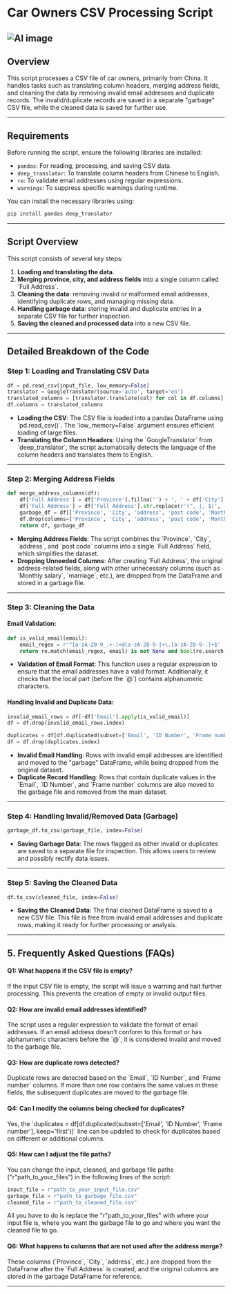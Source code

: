 # Car Owners CSV Processing Script

![AI image](scrapescrape.jpeg)
---

## Overview

This script processes a CSV file of car owners, primarily from China. It handles tasks such as translating column headers, merging address fields, and cleaning the data by removing invalid email addresses and duplicate records. The invalid/duplicate records are saved in a separate "garbage" CSV file, while the cleaned data is saved for further use.

---

## Requirements

Before running the script, ensure the following libraries are installed:

- `pandas`: For reading, processing, and saving CSV data.
- `deep_translator`: To translate column headers from Chinese to English.
- `re`: To validate email addresses using regular expressions.
- `warnings`: To suppress specific warnings during runtime.

You can install the necessary libraries using:

<!-- python code block -->
```python
pip install pandas deep_translator
```

---

## Script Overview

This script consists of several key steps:
1. **Loading and translating the data**.
2. **Merging province, city, and address fields** into a single column called \`Full Address\`.
3. **Cleaning the data**: removing invalid or malformed email addresses, identifying duplicate rows, and managing missing data.
4. **Handling garbage data**: storing invalid and duplicate entries in a separate CSV file for further inspection.
5. **Saving the cleaned and processed data** into a new CSV file.

---

## Detailed Breakdown of the Code

### Step 1: Loading and Translating CSV Data

<!-- python code block -->
```python
df = pd.read_csv(input_file, low_memory=False)
translator = GoogleTranslator(source='auto', target='en')
translated_columns = [translator.translate(col) for col in df.columns]
df.columns = translated_columns
```

- **Loading the CSV**: The CSV file is loaded into a pandas DataFrame using \`pd.read_csv()\`. The \`low_memory=False\` argument ensures efficient loading of large files.
- **Translating the Column Headers**: Using the \`GoogleTranslator\` from \`deep_translator\`, the script automatically detects the language of the column headers and translates them to English.

---

### Step 2: Merging Address Fields

<!-- python code block -->
```python
def merge_address_columns(df):
    df['Full Address'] = df['Province'].fillna('') + ', ' + df['City'].fillna('') + ', ' + df['address'].fillna('') + ', ' + df['post code'].fillna('')
    df['Full Address'] = df['Full Address'].str.replace(r'(^, |, $)', '', regex=True)
    garbage_df = df[['Province', 'City', 'address', 'post code', 'Monthly salary', 'marriage', 'educate', 'color', 'gender', 'Birthday', 'industry', 'Unnamed: 21']].copy()
    df.drop(columns=['Province', 'City', 'address', 'post code', 'Monthly salary', 'marriage', 'educate', 'color', 'gender', 'Birthday', 'industry', 'Unnamed: 21'], inplace=True)
    return df, garbage_df
```

- **Merging Address Fields**: The script combines the \`Province\`, \`City\`, \`address\`, and \`post code\` columns into a single \`Full Address\` field, which simplifies the dataset.
- **Dropping Unneeded Columns**: After creating \`Full Address\`, the original address-related fields, along with other unnecessary columns (such as \`Monthly salary\`, \`marriage\`, etc.), are dropped from the DataFrame and stored in a garbage file. 

---

### Step 3: Cleaning the Data

#### Email Validation:

<!-- python code block -->
```python
def is_valid_email(email):
    email_regex = r'^[a-zA-Z0-9_.+-]+@[a-zA-Z0-9-]+\.[a-zA-Z0-9-.]+$'
    return re.match(email_regex, email) is not None and bool(re.search(r'[a-zA-Z0-9]', email.split('@')[0]))
```

- **Validation of Email Format**: This function uses a regular expression to ensure that the email addresses have a valid format. Additionally, it checks that the local part (before the \`@\`) contains alphanumeric characters. 

#### Handling Invalid and Duplicate Data:

<!-- python code block -->
```python
invalid_email_rows = df[~df['Email'].apply(is_valid_email)]
df = df.drop(invalid_email_rows.index)

duplicates = df[df.duplicated(subset=['Email', 'ID Number', 'Frame number'], keep='first')]
df = df.drop(duplicates.index)
```

- **Invalid Email Handling**: Rows with invalid email addresses are identified and moved to the "garbage" DataFrame, while being dropped from the original dataset.
- **Duplicate Record Handling**: Rows that contain duplicate values in the \`Email\`, \`ID Number\`, and \`Frame number\` columns are also moved to the garbage file and removed from the main dataset.

---

### Step 4: Handling Invalid/Removed Data (Garbage)

<!-- python code block -->
```python
garbage_df.to_csv(garbage_file, index=False)
```

- **Saving Garbage Data**: The rows flagged as either invalid or duplicates are saved to a separate file for inspection. This allows users to review and possibly rectify data issues.

---

### Step 5: Saving the Cleaned Data

<!-- python code block -->
```python
df.to_csv(cleaned_file, index=False)
```

- **Saving the Cleaned Data**: The final cleaned DataFrame is saved to a new CSV file. This file is free from invalid email addresses and duplicate rows, making it ready for further processing or analysis.

---

## 5. Frequently Asked Questions (FAQs)

#### Q1: What happens if the CSV file is empty?
If the input CSV file is empty, the script will issue a warning and halt further processing. This prevents the creation of empty or invalid output files.

#### Q2: How are invalid email addresses identified?
The script uses a regular expression to validate the format of email addresses. If an email address doesn’t conform to this format or has alphanumeric characters before the \`@\`, it is considered invalid and moved to the garbage file.

#### Q3: How are duplicate rows detected?
Duplicate rows are detected based on the \`Email\`, \`ID Number\`, and \`Frame number\` columns. If more than one row contains the same values in these fields, the subsequent duplicates are moved to the garbage file.

#### Q4: Can I modify the columns being checked for duplicates?
Yes, the \`duplicates = df[df.duplicated(subset=['Email', 'ID Number', 'Frame number'], keep='first')]\` line can be updated to check for duplicates based on different or additional columns.

#### Q5: How can I adjust the file paths?
You can change the input, cleaned, and garbage file paths ("r"path_to_your_files") in the following lines of the script:

<!-- python code block -->
```python
input_file = r"path_to_your_input_file.csv"
garbage_file = r"path_to_garbage_file.csv"
cleaned_file = r"path_to_cleaned_file.csv"
```
All you have to do is replace the "r"path_to_your_files" with where your input file is, where you want the garbage file to go and where you want the cleaned file to go.

#### Q6: What happens to columns that are not used after the address merge?
These columns (\`Province\`, \`City\`, \`address\`, etc.) are dropped from the DataFrame after the \`Full Address\` is created, and the original columns are stored in the garbage DataFrame for reference.

---

